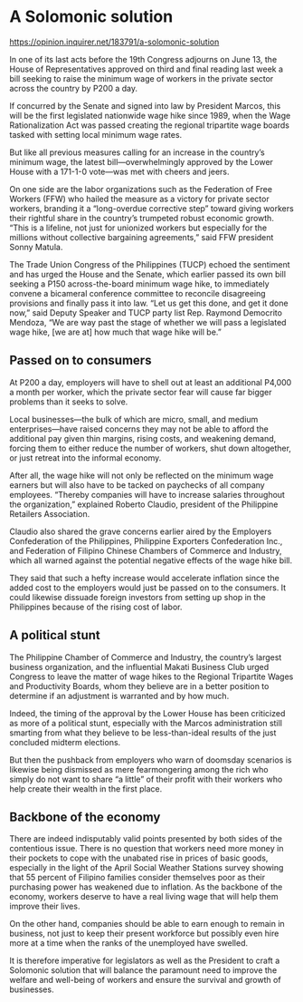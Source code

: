 # A Solomonic solution

https://opinion.inquirer.net/183791/a-solomonic-solution



In one of its last acts before the 19th Congress adjourns on June 13, the House of Representatives approved on third and final reading last week a bill seeking to raise the minimum wage of workers in the private sector across the country by P200 a day.

If concurred by the Senate and signed into law by President Marcos, this will be the first legislated nationwide wage hike since 1989, when the Wage Rationalization Act was passed creating the regional tripartite wage boards tasked with setting local minimum wage rates.

But like all previous measures calling for an increase in the country’s minimum wage, the latest bill—overwhelmingly approved by the Lower House with a 171-1-0 vote—was met with cheers and jeers.

On one side are the labor organizations such as the Federation of Free Workers (FFW) who hailed the measure as a victory for private sector workers, branding it a “long-overdue corrective step” toward giving workers their rightful share in the country’s trumpeted robust economic growth. “This is a lifeline, not just for unionized workers but especially for the millions without collective bargaining agreements,” said FFW president Sonny Matula.

The Trade Union Congress of the Philippines (TUCP) echoed the sentiment and has urged the House and the Senate, which earlier passed its own bill seeking a P150 across-the-board minimum wage hike, to immediately convene a bicameral conference committee to reconcile disagreeing provisions and finally pass it into law. “Let us get this done, and get it done now,” said Deputy Speaker and TUCP party list Rep. Raymond Democrito Mendoza, “We are way past the stage of whether we will pass a legislated wage hike, [we are at] how much that wage hike will be.”



##  Passed on to consumers



At P200 a day, employers will have to shell out at least an additional P4,000 a month per worker, which the private sector fear will cause far bigger problems than it seeks to solve.

Local businesses—the bulk of which are micro, small, and medium enterprises—have raised concerns they may not be able to afford the additional pay given thin margins, rising costs, and weakening demand, forcing them to either reduce the number of workers, shut down altogether, or just retreat into the informal economy.

After all, the wage hike will not only be reflected on the minimum wage earners but will also have to be tacked on paychecks of all company employees. “Thereby companies will have to increase salaries throughout the organization,” explained Roberto Claudio, president of the Philippine Retailers Association.

Claudio also shared the grave concerns earlier aired by the Employers Confederation of the Philippines, Philippine Exporters Confederation Inc., and Federation of Filipino Chinese Chambers of Commerce and Industry, which all warned against the potential negative effects of the wage hike bill.

They said that such a hefty increase would accelerate inflation since the added cost to the employers would just be passed on to the consumers. It could likewise dissuade foreign investors from setting up shop in the Philippines because of the rising cost of labor.



##  A political stunt



The Philippine Chamber of Commerce and Industry, the country’s largest business organization, and the influential Makati Business Club urged Congress to leave the matter of wage hikes to the Regional Tripartite Wages and Productivity Boards, whom they believe are in a better position to determine if an adjustment is warranted and by how much.

Indeed, the timing of the approval by the Lower House has been criticized as more of a political stunt, especially with the Marcos administration still smarting from what they believe to be less-than-ideal results of the just concluded midterm elections.

But then the pushback from employers who warn of doomsday scenarios is likewise being dismissed as mere fearmongering among the rich who simply do not want to share “a little” of their profit with their workers who help create their wealth in the first place.



##  Backbone of the economy



There are indeed indisputably valid points presented by both sides of the contentious issue. There is no question that workers need more money in their pockets to cope with the unabated rise in prices of basic goods, especially in the light of the April Social Weather Stations survey showing that 55 percent of Filipino families consider themselves poor as their purchasing power has weakened due to inflation. As the backbone of the economy, workers deserve to have a real living wage that will help them improve their lives.

On the other hand, companies should be able to earn enough to remain in business, not just to keep their present workforce but possibly even hire more at a time when the ranks of the unemployed have swelled.

It is therefore imperative for legislators as well as the President to craft a Solomonic solution that will balance the paramount need to improve the welfare and well-being of workers and ensure the survival and growth of businesses.